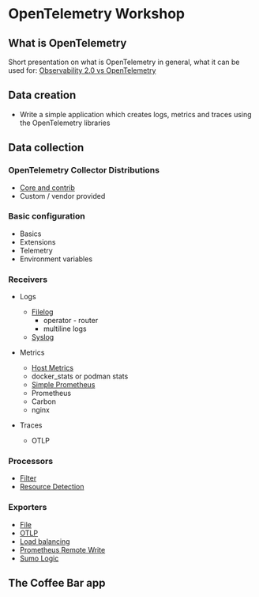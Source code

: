 # OpenTelemetry Workshop

## What is OpenTelemetry

Short presentation on what is OpenTelemetry in general, what it can be used for: [Observability 2.0 vs OpenTelemetry](https://slides.com/perk/obsevability-20-feat-opentelemetry)

## Data creation

* Write a simple application which creates logs, metrics and traces using the OpenTelemetry libraries

## Data collection

### OpenTelemetry Collector Distributions

* [Core and contrib](./exercises/core-distro/)
* Custom / vendor provided

### Basic configuration

* Basics
* Extensions
* Telemetry
* Environment variables

### Receivers

* Logs
  * [Filelog](./exercises/receivers/filelog/)
    * operator - router
    * multiline logs
  * [Syslog](./exercises/receivers/syslog/)

* Metrics
  * [Host Metrics](./exercises/receivers/hostmetrics/)
  * docker_stats or podman stats
  * [Simple Prometheus](./exercises/receivers/simpleprometheus/)
  * Prometheus
  * Carbon
  * nginx

* Traces
  * OTLP

### Processors

* [Filter](./exercises/processors/filter/)
* [Resource Detection](./exercises/processors/resourcedetection/)

### Exporters
  
* [File](./exercises/exporters/file)
* [OTLP](./exercises/exporters/otlp)
* [Load balancing](./exercises/exporters/loadbalancing)
* [Prometheus Remote Write](./exercises/exporters/prometheusremotewrite)
* [Sumo Logic](./exercises/exporters/sumologic)

## The Coffee Bar app